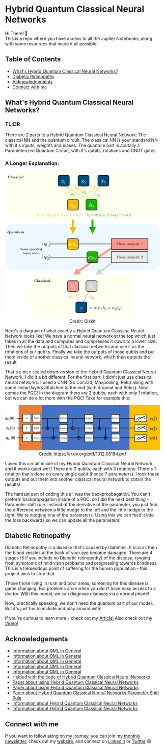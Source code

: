 # Hybrid Quantum Classical Neural Networks

Hi There! 👋<br/>
This is a repo where you have access to all the Jupiter Notebooks, along with some resources that made it all possible!<br/>

## Table of Contents
* [What's Hybrid Quantum Classical Neural Networks?](##What's-Hybrid-Quantum-Classical-Neural-Networks?)
* [Diabetic Retinopathy](##Diabetic-Retinopathy)
* [Acknowledgements](##Acknowledgements)
* [Connect with me](##Connect-with-me)

## What's Hybrid Quantum Classical Neural Networks?

### TL;DR 
There are 2 parts to a Hybrid Quantum Classical Neural Network: The classical NN and the quantum circuit. The classical NN is your standard NN with it's inputs, weights and biases. The quantum part is acutally a Parameterized Quantum Circuit, with it's qubits, rotations and CNOT gates.

### A Longer Explanation:

<p align="center">
<img src="HQCNN.png" width="600"/><br/>
Credit: Qiskit
</p>

Here's a diagram of what exactly a Hybrid Quantum Classical Neural Network looks like! We have a normal neural network at the top which just takes in all the data and computes and compresses it down to a lower size. Then we take the outputs of that classical networks and use it as the rotations of our qubits. Finally we take the outputs of those qubits and put them inside of another classical neural network, which then outputs the result

That's a nice scaled down version of the Hybrid Quantum Classical Neural Network. I did it a bit different. For the first part, I didn't just use classical neural networks. I used a CNN (So Conv2d, Maxpooling, Relu) along with some linearl layers attatched to the end (with dropout and Relus). Now comes the PQC! In the diagram there are 2 qubits, each with only 1 rotation, but we can do a lot more with the PQC! Take for example this:

<p align="center">
<img src="PQC.png" width="600"/><br/>
Credit: https://arxiv.org/pdf/1912.06184.pdf
</p>

I used this circuit inside of my Hybrid Quantum Classical Neural Network, and it works quiet well! There are 3 qubits, each with 3 rotations. There's 1 rotation that's done on every single qubit (hence 7 parameters). I took these outputs and put them into another classical neural network to obtain the results!

The hardest part of coding this all was the backpropbagation. You can't preform backpropagation inside of a PQC, so I did the next best thing - Parameter shift rule. Instead of the derivitive of the parameter, you just find the difference between a little nudge to the left and the little nudge to the right. We're nudging one of the parameters. Using this we can feed it into the loss backwards so we can update all the parameters!

## Diabetic Retinopathy
Diabetic Retinopathy is a disease that's caused by diabeties. It occurs then the blood vessles at the back of your eye become damaged. There are 4 stages (5 if you include no Diabetic retinopathy) of the disease, ranging from symptoms of mild vison problems and progressing towards blindness. This is a tremendous point of suffering for the human population - this project aims to stop that. 

Those those living in rural and poor areas, screening for this disease is game changing. But problems arise when you don't have easy access to a doctor. With this model, we can diagnose diseases via a normal phone! 

Now, practically speaking, we don't need the quantum part of our model. But it's just fun to include and play around with!

If you're curious to learn more - check out my [Article!](https://dickson-wu.medium.com/using-hybrid-quantum-classical-neural-networks-to-screen-diabetic-retinopathy-10bc0a633a10) Also check out my [Video!](https://youtu.be/kYPS387eLM8)

## Acknowledgements

* [Information about QML in General](https://arxiv.org/pdf/1907.05415.pdf)
* [Information about QML in General](https://medium.com/meetech/highlighting-quantum-computing-for-machine-learning-1f1abd41cb59)
* [Information about QML in General](https://pennylane.ai/qml/whatisqml.html)
* [Information about QML in General](https://www.youtube.com/watch?v=OKbcJCUx6xA)
* [Information about QML in General](https://www.youtube.com/watch?v=DmzWsvb-Un4)
* [Helped with the code of Hybrid Quantum Classical Neural Networks](https://qiskit.org/textbook/ch-machine-learning/machine-learning-qiskit-pytorch.html)
* [Paper about using Hybrid Quantum Classical Neural Networks](https://arxiv.org/pdf/1912.06184.pdf)
* [Paper about using Hybrid Quantum Classical Neural Networks](https://arxiv.org/pdf/2003.02989.pdf)
* [Paper about Hybrid Quantum Classical Neural Networks Parameter Shift Rule](https://arxiv.org/pdf/1905.13311.pdf)
* [Information about Hybrid Quantum Classical Neural Networks](https://www.youtube.com/watch?v=-o9AhIz1uvo)
* [Information about Hybrid Quantum Classical Neural Networks](https://medium.com/ai-in-plain-english/hybrid-quantum-classical-machine-learning-️-f08ad3c2a53a)

## Connect with me

If you want to follow along on my journey, you can join my [monthly newsletter](https://www.subscribepage.com/g1p8w4), check out my [website](https://dicksonwu654.github.io/), and connect on [Linkedin](https://www.linkedin.com/in/real-dickson-wu/) or [Twitter](https://twitter.com/DicksonWu3) 😃
